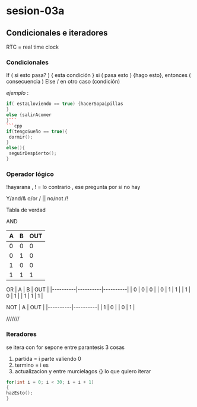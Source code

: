 # sesion-03a
## Condicionales e iteradores

RTC = real time clock 
### Condicionales 
If  ( si esto pasa? ) { esta condición } 
 si ( pasa esto ) {hago esto}, entonces ( consecuencia ) 
 Else / en otro caso (condición)

*ejemplo* : 
```cpp
if( estaLloviendo == true) {hacerSopaipillas
}
else {salirAcomer
}```
```cpp
if(tengoSueño == true){
 dormir();
}
else(){
 seguirDespierto();
}
```
### Operador lógico
!hayarana , ! = lo contrario , ese pregunta por si no hay 

Y/and/&
o/or / ||
 no/not /!
 
  Tabla de verdad
  
AND

| A | B | OUT |
|----------|----------|----------|
| 0 | 0 | 0 |
| 0 | 1 | 0 |
| 1 | 0 | 0 |
| 1 | 1 | 1 |

OR
| A | B | OUT |
|----------|----------|----------|
| 0 | 0 | 0 |
| 0 | 1 | 1 |
| 1 | 0 | 1 |
| 1 | 1 | 1 |

NOT
| A | OUT |
|----------|----------|
| 1 | 0 |
| 0 | 1 |

///////
### Iteradores
 se itera con for 
 sepone entre parantesis 3 cosas
1. partida  = i parte valiendo 0 
2. termino   = i es
3. actualizacion 
y entre murcielagos {} lo que quiero iterar 
```cpp
for(int i = 0; i < 30; i = i + 1)
{
hazEsto();
}
```
